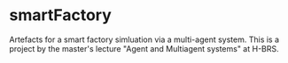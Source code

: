 # smartFactory
Artefacts for a smart factory simluation via a multi-agent system. This is a project by the master's lecture "Agent and Multiagent systems" at H-BRS.
